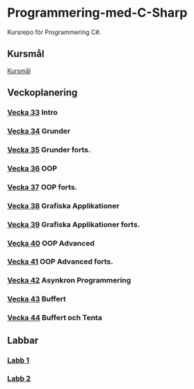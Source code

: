 # Programmering-med-C-Sharp
Kursrepo för Programmering C#.

## Kursmål
[Kursmål](./assets/Kursmål.md)

## Veckoplanering
### [Vecka 33](./assets/V33.md) Intro
### [Vecka 34](./assets/V34.md) Grunder
### [Vecka 35](./assets/V35.md) Grunder forts.
### [Vecka 36](./assets/V36.md) OOP
### [Vecka 37](./assets/V37.md) OOP forts.
### [Vecka 38](./assets/V38.md) Grafiska Applikationer
### [Vecka 39](./assets/V39.md) Grafiska Applikationer forts.
### [Vecka 40](./assets/V40.md) OOP Advanced
### [Vecka 41](./assets/V41.md) OOP Advanced forts.
### [Vecka 42](./assets/V42.md) Asynkron Programmering
### [Vecka 43](./assets/V43.md) Buffert
### [Vecka 44](./assets/V44.md) Buffert och Tenta

## Labbar
### [Labb 1](./assets/Labb%201.md)
### [Labb 2](./assets/Labb%202.md)